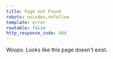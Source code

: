 ```yaml
---
title: Page not Found
robots: noindex,nofollow
template: error
routable: false
http_response_code: 404
---
```

Woops. Looks like this page doesn't exist.

